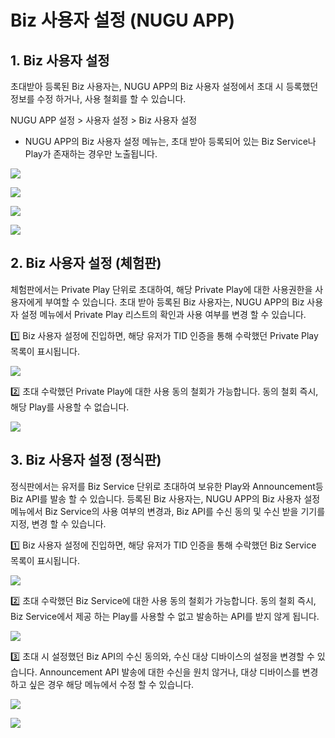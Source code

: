 # Biz 사용자 설정 \(NUGU APP\)

## 1. Biz 사용자 설정

초대받아 등록된 Biz 사용자는, NUGU APP의 Biz 사용자 설정에서 초대 시 등록했던 정보를 수정 하거나, 사용 철회를 할 수 있습니다.

NUGU APP 설정 &gt; 사용자 설정 &gt; Biz 사용자 설정

* NUGU APP의 Biz 사용자 설정 메뉴는, 초대 받아 등록되어 있는 Biz Service나 Play가 존재하는 경우만 노출됩니다.



![](../../../.gitbook/assets/app1.jpg)

![](../../../.gitbook/assets/app2.jpg)

![](../../../.gitbook/assets/app3.jpg)

![](../../../.gitbook/assets/app4.jpg)



## 2.  Biz 사용자 설정 \(체험판\)

체험판에서는 Private Play 단위로 초대하여,  해당 Private Play에 대한 사용권한을 사용자에게 부여할 수 있습니다. 초대 받아 등록된 Biz 사용자는, NUGU APP의 Biz 사용자 설정 메뉴에서 Private Play 리스트의 확인과 사용 여부를 변경 할 수 있습니다.

1️⃣ Biz 사용자 설정에 진입하면, 해당 유저가 TID 인증을 통해 수락했던 Private Play 목록이 표시됩니다.

![](../../../.gitbook/assets/app-1.jpg)

2️⃣ 초대 수락했던 Private Play에 대한 사용 동의 철회가 가능합니다. 동의 철회 즉시, 해당 Play를 사용할 수 없습니다.







![](../../../.gitbook/assets/app-2%20%281%29.jpg)

## 3.  Biz 사용자 설정 \(정식판\)

정식판에서는 유저를 Biz Service 단위로 초대하여 보유한 Play와 Announcement등 Biz API를 발송 할 수 있습니다. 등록된 Biz 사용자는, NUGU APP의 Biz 사용자 설정 메뉴에서 Biz Service의 사용 여부의 변경과, Biz API를 수신 동의 및 수신 받을 기기를 지정, 변경 할 수 있습니다. 

1️⃣ Biz 사용자 설정에 진입하면, 해당 유저가 TID 인증을 통해 수락했던 Biz Service 목록이 표시됩니다.

![](../../../.gitbook/assets/app-1%20%281%29.jpg)

2️⃣ 초대 수락했던 Biz Service에 대한 사용 동의 철회가 가능합니다. 동의 철회 즉시, Biz Service에서 제공 하는 Play를 사용할 수 없고 발송하는 API를 받지 않게 됩니다.

![](../../../.gitbook/assets/app-2.jpg)

3️⃣ 초대 시 설정했던 Biz API의 수신 동의와, 수신 대상 디바이스의 설정을 변경할 수 있습니다. Announcement API 발송에 대한 수신을 원치 않거나, 대상 디바이스를 변경하고 싶은 경우 해당 메뉴에서 수정 할 수 있습니다.

![](../../../.gitbook/assets/app-3.jpg)

![](../../../.gitbook/assets/app-4.jpg)

## 

